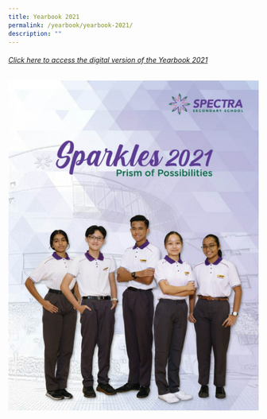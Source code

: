 ```yaml
---
title: Yearbook 2021
permalink: /yearbook/yearbook-2021/
description: ""
---
```

###### [Click here to access the digital version of the Yearbook 2021](https://drive.google.com/file/d/1kYvLborNKSh2oHd4LlZKBhxS669BMCPc/view?usp=sharing)

<img style="width:600px" src="/images/yearbook%202021.png">